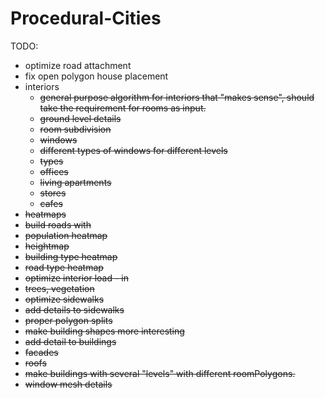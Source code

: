 # Procedural-Cities
TODO:
* optimize road attachment
* fix open polygon house placement
* interiors
  * <strike>general purpose algorithm for interiors that "makes sense", should take the requirement for rooms as input.<strike>
  * ground level details
  * <strike>room subdivision</strike>
  * <strike>windows</strike>
   * different types of windows for different levels
  * types
   * <strike>offices</strike>
   * <strike>living apartments</strike>
   * stores
   * cafes
* heatmaps
 * build roads with 
 * population heatmap
 * heightmap
 * building type heatmap
 * road type heatmap
* optimize interior load - in
* trees, vegetation
* <strike>optimize sidewalks</strike>
* add details to sidewalks
* <strike>proper polygon splits</strike>
* make building shapes more interesting
* add detail to buildings
 * facades
 * roofs
* make buildings with several "levels" with different roomPolygons.
* <strike>window mesh details<strike>
